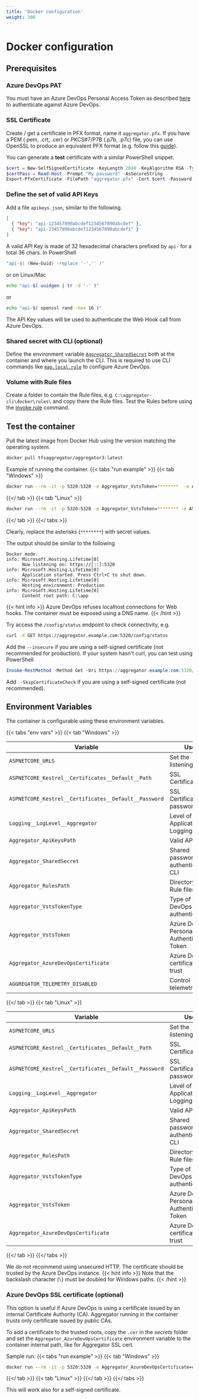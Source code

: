 ```yaml
---
title: 'Docker configuration'
weight: 300
---
```


# Docker configuration


## Prerequisites

### Azure DevOps PAT
You must have an Azure DevOps Personal Access Token as described [here](../azdo-authn/) to authenticate against Azure DevOps.

### SSL Certificate
Create / get a certificate in PFX format, name it `aggregator.pfx`.
If you have a PEM (.pem, .crt, .cer) or PKCS#7/P7B (.p7b, .p7c) file, you can use OpenSSL to produce an equivalent PFX format (e.g. follow this [guide](https://www.ssl.com/how-to/create-a-pfx-p12-certificate-file-using-openssl/)).

You can generate a **test** certificate with a similar PowerShell snippet.

```powershell
$cert = New-SelfSignedCertificate -KeyLength 2048 -KeyAlgorithm RSA -Type SSLServerAuthentication -FriendlyName "Aggregator" -NotAfter 2025-12-31 -Subject "aggregator.example.com" -TextExtension @("2.5.29.17={text}DNS=aggregator.example.com&IPAddress=127.0.0.1&IPAddress=::1")
$certPass = Read-Host -Prompt "My password" -AsSecureString
Export-PfxCertificate -FilePath "aggregator.pfx" -Cert $cert -Password $certPass
```

### Define the set of valid API Keys
Add a file `apikeys.json`, similar to the following.
```json
[
  { "key": "api-123457890abcdef1234567890abcdef" },
  { "key": "api-23457890abcdef1234567890abcdef1" }
]
```
A valid API Key is made of 32 hexadecimal characters prefixed by `api-` for a total 36 chars.
In PowerShell
```powershell
"api-$( (New-Guid) -replace '-','' )"
```
or on Linux/Mac
```bash
echo "api-$( uuidgen | tr -d '-' )"
```
or
```bash
echo "api-$( openssl rand -hex 16 )"
```

The API Key values will be used to authenticate the Web Hook call from Azure DevOps.

### Shared secret with CLI (optional)

Define the environment variable [`Aggregator_SharedSecret`](../../commands/#shared-secret-v10) both at the container and where you launch the CLI.
This is required to use CLI commands like [`map.local.rule`](../../commands/map-commands/#maplocalrule-v10) to configure Azure DevOps.

### Volume with Rule files

Create a folder to contain the Rule files, e.g. `C:\aggregator-cli\docker\rules\` and copy there the Rule files.
Test the Rules before using the [invoke.rule](../../commands/rule-commands/#invokerule) command.


## Test the container

Pull the latest image from Docker Hub using the version matching the operating system.

```bash
docker pull tfsaggregator/aggregator3:latest
```

Example of running the container.
{{< tabs "run example" >}}
{{< tab "Windows" >}}
```bash
docker run --rm -it -p 5320:5320 -e Aggregator_VstsToken=********  -e ASPNETCORE_Kestrel__Certificates__Default__Password="********"  --mount type=bind,source=c:/src/github.com/tfsaggregator/aggregator-cli/docker/secrets/,target=c:/secrets --mount type=bind,source=c:/src/github.com/tfsaggregator/aggregator-cli/docker/rules/,target=c:/rules   tfsaggregator/aggregator3:latest
```
{{</ tab >}}
{{< tab "Linux" >}}
```bash
docker run --rm -it -p 5320:5320 -e Aggregator_VstsToken=******** -e ASPNETCORE_Kestrel__Certificates__Default__Password="********"  -v /mnt/c/src/github.com/tfsaggregator/aggregator-cli/docker/rules:/rules  -v /mnt/c/src/github.com/tfsaggregator/aggregator-cli/docker/secrets:/secrets   tfsaggregator/aggregator3:latest
```
{{</ tab >}}
{{</ tabs >}}

Clearly, replace the asterisks (`********`) with secret values.

The output should be similar to the following

```log
Docker mode.
info: Microsoft.Hosting.Lifetime[0]
      Now listening on: https://[::]:5320
info: Microsoft.Hosting.Lifetime[0]
      Application started. Press Ctrl+C to shut down.
info: Microsoft.Hosting.Lifetime[0]
      Hosting environment: Production
info: Microsoft.Hosting.Lifetime[0]
      Content root path: C:\app
```

{{< hint info >}}
Azure DevOps refuses localhost connections for Web hooks. The container must be exposed using a DNS name.
{{< /hint >}}

Try access the `/config/status` endpoint to check connectivity, e.g.
```bash
curl -X GET https://aggregator.example.com:5320/config/status
```
Add the `--insecure` if you are using a self-signed certificate (not recommended for production).
If your system hasn't curl, you can test using PowerShell
```powershell
Invoke-RestMethod -Method Get -Uri https://aggregator.example.com:5320/config/status
```
Add ` -SkipCertificateCheck` if you are using a self-signed certificate (not recommended).


## Environment Variables

The container is configurable using these environment variables.

{{< tabs "env vars" >}}
{{< tab "Windows" >}}

Variable                                              | Use                                         | Default value
------------------------------------------------------|---------------------------------------------|----------------------------
`ASPNETCORE_URLS`                                     | Set the listening port                      | `https://*:5320`
`ASPNETCORE_Kestrel__Certificates__Default__Path`     | SSL Certificate                             | `c:\\secrets\\aggregator.pfx`
`ASPNETCORE_Kestrel__Certificates__Default__Password` | SSL Certificate password                    |
`Logging__LogLevel__Aggregator`                       | Level of Application Logging                | `Debug`
`Aggregator_ApiKeysPath`                              | Valid API Keys                              | `c:\\secrets\\apikeys.json`
`Aggregator_SharedSecret`                             | Shared password to authenticate CLI         |
`Aggregator_RulesPath`                                | Directory with Rule files                   | `c:\\rules`
`Aggregator_VstsTokenType`                            | Type of Azure DevOps authentication         | `PAT`
`Aggregator_VstsToken`                                | Azure DevOps Personal Authentication Token  |
`Aggregator_AzureDevOpsCertificate`                   | Azure DevOps certificate to trust           |
`AGGREGATOR_TELEMETRY_DISABLED`                       | Control telemetry                           | `false`

{{</ tab >}}
{{< tab "Linux" >}}

Variable                                              | Use                                         | Default value
------------------------------------------------------|---------------------------------------------|-------------------------
`ASPNETCORE_URLS`                                     | Set the listening port                      | `https://*:5320`
`ASPNETCORE_Kestrel__Certificates__Default__Path`     | SSL Certificate                             | `/secrets/aggregator.pfx`
`ASPNETCORE_Kestrel__Certificates__Default__Password` | SSL Certificate password                    |
`Logging__LogLevel__Aggregator`                       | Level of Application Logging                | `Debug`
`Aggregator_ApiKeysPath`                              | Valid API Keys                              | `/secrets/apikeys.json`
`Aggregator_SharedSecret`                             | Shared password to authenticate CLI         |
`Aggregator_RulesPath`                                | Directory with Rule files                   | `/rules`
`Aggregator_VstsTokenType`                            | Type of Azure DevOps authentication         | `PAT`
`Aggregator_VstsToken`                                | Azure DevOps Personal Authentication Token  |
`Aggregator_AzureDevOpsCertificate`                   | Azure DevOps certificate to trust           |`AGGREGATOR_TELEMETRY_DISABLED`                       | Control telemetry                           | `false`

{{</ tab >}}
{{</ tabs >}}


We do not recommend using unsecured HTTP. The certificate should be trusted by the Azure DevOps instance.
{{< hint info >}}
Note that the backslash character (`\`) must be doubled for Windows paths.
{{< /hint >}}


### Azure DevOps SSL certificate (optional)

This option is useful if Azure DevOps is using a certificate issued by an internal Certificate Authority (CA).
Aggregator running in the container trusts only certificate issued by public CAs.

To add a certificate to the trusted roots, copy the `.cer` in the _secrets_ folder and set the `Aggregator_AzureDevOpsCertificate` environment variable to the container internal path, like for Aggregator SSL cert.

Sample run:
{{< tabs "run example" >}}
{{< tab "Windows" >}}
```bat
docker run --rm -it -p 5320:5320 -e Aggregator_AzureDevOpsCertificate=c:/secrets/myazuredevops.cer -e Aggregator_VstsToken=********  -e ASPNETCORE_Kestrel__Certificates__Default__Password="********"  --mount type=bind,source=c:/src/github.com/tfsaggregator/aggregator-cli/docker/secrets/,target=c:/secrets --mount type=bind,source=c:/src/github.com/tfsaggregator/aggregator-cli/docker/rules/,target=c:/rules   tfsaggregator/aggregator3:latest
```
{{</ tab >}}
{{< tab "Linux" >}}
{{</ tab >}}
{{</ tabs >}}

This will work also for a self-signed certificate.
